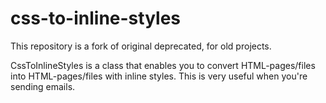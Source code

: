 # css-to-inline-styles

This repository is a fork of original deprecated, for old projects.

CssToInlineStyles is a class that enables you to convert HTML-pages/files into HTML-pages/files with inline styles. This is very useful when you're sending emails.
